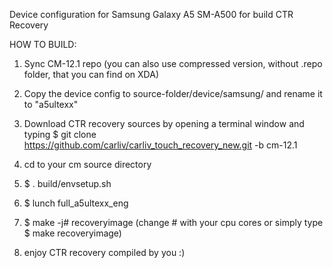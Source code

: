 Device configuration for Samsung Galaxy A5 SM-A500 for build CTR Recovery

HOW TO BUILD:

1) Sync CM-12.1 repo (you can also use compressed version, without .repo folder, that you can find on XDA)

2) Copy the device config to source-folder/device/samsung/ and rename it to "a5ultexx"

3) Download CTR recovery sources by opening a terminal window and typing 
$ git clone https://github.com/carliv/carliv_touch_recovery_new.git -b cm-12.1

4) cd to your cm source directory

5) $ . build/envsetup.sh

6) $ lunch full_a5ultexx_eng

7) $ make -j# recoveryimage (change # with your cpu cores or simply type $ make recoveryimage)

8) enjoy CTR recovery compiled by you :)

